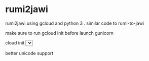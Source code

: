 # rumi2jawi
rumi2jawi using gcloud and python 3 . similar code to rumi-to-jawi

make sure to run gcloud init before launch
gunicorn

cloud init
<select account and project>
gunicorn -b :8090 --reload --max-requests 1 main:app

better unicode support
